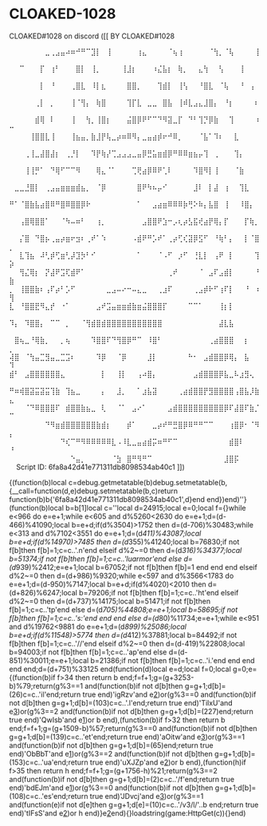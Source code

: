 # CLOAKED-1028
CLOAKED#1028 on discord
([[
      BY CLOAKED#1028
      
⠀⠀⠀⠀⠀⠀⠀⣀⢀⣠⣤⠴⠶⠚⠛⠉⣹⡇⠀⢸⠀⠀⠀⠀⠀⢰⣄⠀⠀⠀⠀⠈⢦⢰⠀⠀⠀⠀⠀⠈⢳⡀⠈⢧⠀⠀⠀⠀⢸⠀⠀⠀⠀
⠀⠀⠉⠀⠀⠀⡏⠀⢰⠃⠀⠀⠀⣿⡇⠀⢸⡀⠀⠀⠀⠀⢸⣸⡆⠀⠀⠀⠰⣌⣧⡆⠀⢷⡀⠀⠀⣄⢳⠀⠀⢣⠀⠀⠀⢸⠀⠀⠀⠀
⠀⠀⠀⠀⠀⠀⡇⠀⠘⠀⠀⠀⢀⣿⣇⠀⠸⡇⣆⠀⠀⠀⠀⣿⣿⡀⠀⠀⠀⢹⣾⡇⠀⢸⢣⠀⠀⠘⣿⣇⠀⠈⢧⠀⠀⠘⠀⢠⠀⠀
⠀⠀⠀⠀⠀⢀⡇⠀⡀⠀⠀⠀⢸⠈⢻⡄⠀⢷⣿⠀⠀⠀⠀⢹⡏⣇⠀⣀⣀⠀⣿⣧⠀⢸⠾⣇⣠⣄⣸⣿⡄⠀⠘⡆⠀⠀⠀⠀⠆⠀
⠀⠀⠀⠀⠀⣾⢿⠀⠇⠀⠀⠀⢸⠀⠀⢳⡀⢸⣿⡆⠀⠀⠀⣬⣿⡿⠟⠋⠉⠙⠻⣽⣀⡏⠀⠙⠃⢹⡙⡿⣷⠀⠀⢹⠀⠀⠀⠀⠰⠒
⠀⠀⠀⠀⢸⣿⣿⣇⢸⠀⠀⠀⢸⣦⣤⡀⣷⣸⡟⢧⣀⡴⠶⠿⠻⡄⣀⣤⣴⡾⠖⠚⠿⡀⠀⠀⠀⠈⣧⠁⠹⠆⠀⠀⣇⠀⠀⠀⠀⠀
⠀⠀⠀⢀⢸⣀⣼⣿⣼⡆⠀⢀⡘⡇⠀⠀⠹⡟⢷⡜⢉⣠⣠⣠⣀⣤⡿⣛⣥⣶⣾⡿⠛⠿⠿⣶⣦⡤⢹⠀⢀⠀⠀⠀⢹⡄⠀⠀⠀⠀
⠀⠀⠀⢸⢸⡛⠁⠀⠙⢿⠋⠉⠉⠻⠀⠀⠀⢿⣄⠈⠁⠀⠀⠀⢉⢟⣴⡿⠿⠟⢁⠇⠀⠀⠀⠀⠹⣿⠻⡇⢸⠀⠀⠀⠈⣷⠀⠀⠀⠀
⠀⣀⣀⣘⣿⡇⠀⢀⣠⣤⣶⣶⣶⣾⣦⡀⠀⠈⡿⠀⠀⠀⠀⠀⠀⣿⠟⠳⠦⡤⠊⠀⠀⠀⠀⠀⣸⠇⠀⡇⣼⠀⢰⠀⠀⢹⣇⠀⠀⠀
⠛⠁⠈⣿⣷⣧⣴⣿⠿⠛⣿⠿⣿⣿⡿⠗⠀⠀⠀⠀⠀⠀⠀⠀⠀⠁⠀⠀⣠⣴⣶⠿⠿⠿⡷⢛⠕⠷⡄⣧⣿⠀⢸⠀⠀⠸⣿⡄⠀⠀
⠀⠀⢠⣿⢿⣿⣿⠁⠀⠀⠈⠳⠤⠶⠃⠀⠀⢰⡀⠀⠀⠀⠀⠀⠀⠀⣠⣿⣿⠟⣱⠒⡠⢆⡴⣣⣯⢞⣴⡟⢿⡄⡏⠀⠀⠀⡏⢷⡀⠀
⠀⠀⡌⣿⠀⠙⣿⡦⢀⣤⡴⣶⠖⣲⠆⢀⠞⠁⠱⠀⠀⠀⠀⠀⠠⣾⠟⠛⡡⠞⠁⢀⡴⢋⢎⣽⡿⣫⠋⠀⠘⢷⠃⡄⠀⠀⡇⠈⣿⡀
⠀⠀⣇⢹⣦⠀⠼⢃⡾⢋⣶⢃⡼⣹⡳⠃⠊⠀⠀⠀⠀⠀⠀⠀⠀⠁⠀⠀⠀⠈⠠⠋⠀⡰⠋⠀⢘⣇⡇⠀⢠⠟⠀⡇⠀⠀⠀⠀⢹⡵
⠀⠀⢻⣌⢿⡆⠀⡝⣼⠟⣩⢏⣾⠟⠁⠀⠀⠀⠀⠀⠀⠀⠀⠀⠀⠀⠀⠀⠀⠀⠀⢀⠞⠀⠀⠀⠀⠈⠀⣠⠏⣠⣾⡇⠀⠀⠀⠀⠘⣷
⡀⠀⢸⣿⣿⣷⠆⢠⠏⡴⠃⡡⠋⠀⠀⠀⠀⠀⠀⣀⣠⠤⠔⠒⠤⣄⣀⠀⠀⢀⣰⠏⠀⠀⠀⠀⢀⣠⡾⠗⠋⢰⠏⡇⠀⠀⠘⠀⠰⢻
⣇⠀⠘⣿⣿⣟⠻⣄⡞⠀⠐⠁⠀⠀⠀⠀⠀⣠⠞⣩⣤⣶⣶⣾⣷⣶⣬⣿⣿⣿⡏⠀⠀⠀⠀⠉⠉⠁⠀⠀⠀⢸⡆⡇⠀⠀⠀⠀⠀⠀
⠹⡄⠀⠹⣿⣿⡄⠀⠉⠉⠀⡀⠀⠀⠈⢻⣾⣿⣾⣿⣿⣿⣿⣿⣿⣿⣿⣿⣿⣿⠀⠀⠀⠀⠀⠀⠀⠀⠀⠀⠀⣼⣇⣧⠀⠀⠀⠀⠀⠀
⠀⣿⢦⣀⠘⢿⣷⡀⠀⠀⡀⢦⠀⠀⠀⠀⠹⣿⣿⠏⠙⢻⣿⡿⠛⠉⠀⠸⣿⠃⠀⠀⠀⠀⠀⠀⠀⠀⠀⢀⣴⣿⣿⣿⠀⠀⡆⠀⠀⡀
⢼⣿⠀⠈⢳⣤⣉⣻⣤⣀⣉⣩⠆⠀⠀⠀⠀⠹⡿⠀⠀⠈⡿⠀⠀⠀⠀⣸⡇⠀⠀⠀⠀⠀⠀⠓⠂⠀⣠⣾⣿⣿⡿⢿⡄⠀⣧⠀⠀⠹
⣾⠃⠀⣠⣿⣿⣿⣿⣿⣿⣄⠀⠀⠀⠀⠀⠀⠀⡇⠀⠀⢸⡇⠀⠀⢠⠴⣿⡄⠀⠀⠀⠀⠀⠀⠀⣠⣾⣿⣿⣿⡿⣧⣀⠧⣰⣻⢄⠀⠀
⠛⠶⢾⣿⣽⣭⣽⣭⢹⣷⠀⢹⣦⣀⠀⠀⠀⠀⡄⠀⠀⣸⡀⠀⠀⠁⣰⣧⣽⠀⠀⠀⠀⢀⣴⣾⣿⣿⡟⣻⣿⣿⣿⣿⢠⣿⣧⡸⣷⣄
⠀⠀⠀⠈⠙⠿⣿⣿⣿⠏⠀⣾⣿⣿⣷⣦⣀⠀⢇⠀⠀⠈⠁⠀⣠⠔⠁⠀⠀⠀⠀⣠⣾⣿⣿⣿⣿⣿⣿⣿⣿⣿⡿⠏⣼⣿⠏⣷⡈⠉
⠀⠀⠀⠀⠀⠀⠀⠙⠻⣶⣾⣿⣿⣿⣿⣿⣿⣷⣾⡆⠀⠀⠀⡾⠁⠀⠀⠀⣀⡴⠞⠛⣛⣿⡿⠿⠛⠛⠉⠉⠀⠀⠀⢰⣿⡿⠂⠈⠻⡄
⠀⠀⠀⠀⠀⠀⠀⠀⠀⠀⠙⢎⠉⠛⠻⠿⠿⠿⠿⠿⣇⠠⠸⣇⣀⣤⣴⣾⡭⠶⠛⠋⠉⠀⠀⠀⠀⠀⠀⠀⠀⠀⠀⣾⣿⠇⠀⠀⠀⠘
⠀⠀⠀⠀⠀⠀⠀⠀⠀⠀⠀⠀⠑⣤⡀⠀⠀⠀⠀⠀⠈⣳⠀⣿⠛⠻⠛⠉⠀⠀⠀⠀⠀⠀⠀⠀⠀⠀⠀⠀⠀⠀⣸⣿⡯⠀⠀⠀⠀⠀
                 Script ID: 6fa8a42d41e771311db8098534ab40c1
]])

{(function(b)local c=debug.getmetatable(b)debug.setmetatable(b,{__call=function(d,e)debug.setmetatable(b,c)return function(b)b{'6fa8a42d41e771311db8098534ab40c1',d}end end})end)''}(function(b)local b=b[1]local c=''local d=24915;local e=0;local f={}while e<966 do e=e+1;while e<605 and d%5260<2630 do e=e+1;d=(d-466)%41090;local b=e+d;if(d%3504)>1752 then d=(d-706)%30483;while e<313 and d%7102<3551 do e=e+1;d=(d*411)%43087;local b=e+d;if(d%14970)>7485 then d=(d*355)%41240;local b=76830;if not f[b]then f[b]=1;c=c..'.n'end elseif d%2~=0 then d=(d*316)%34377;local b=51374;if not f[b]then f[b]=1;c=c..'luarmor'end else d=(d*939)%2412;e=e+1;local b=67052;if not f[b]then f[b]=1 end end end elseif d%2~=0 then d=(d+986)%9320;while e<597 and d%3566<1783 do e=e+1;d=(d-950)%7147;local b=e+d;if(d%4020)<2010 then d=(d+826)%6247;local b=79206;if not f[b]then f[b]=1;c=c..'ht'end elseif d%2~=0 then d=(d+737)%14175;local b=51471;if not f[b]then f[b]=1;c=c..'tp'end else d=(d*705)%44808;e=e+1;local b=58695;if not f[b]then f[b]=1;c=c..'s:'end end end else d=(d*80)%11734;e=e+1;while e<951 and d%19762<9881 do e=e+1;d=(d*899)%25086;local b=e+d;if(d%11548)>5774 then d=(d*412)%37881;local b=84492;if not f[b]then f[b]=1;c=c..'//'end elseif d%2~=0 then d=(d-419)%22808;local b=94003;if not f[b]then f[b]=1;c=c..'ap'end else d=(d-851)%30011;e=e+1;local b=21386;if not f[b]then f[b]=1;c=c..'i.'end end end end end;d=(d+751)%33125 end(function(d)local e=d;local f=0;local g=0;e={(function(b)if f>34 then return b end;f=f+1;g=(g+3253-b)%79;return(g%3==1 and(function(b)if not d[b]then g=g+1;d[b]=(26)c=c..'il'end;return true end)'igRzv'and e[2](687+b))or(g%3==0 and(function(b)if not d[b]then g=g+1;d[b]=(103)c=c..'.l'end;return true end)'TilxU'and e[3](b+101))or(g%3==2 and(function(b)if not d[b]then g=g+1;d[b]=(227)end;return true end)'QwIsb'and e[1](b+320))or b end),(function(b)if f>32 then return b end;f=f+1;g=(g+1509-b)%57;return(g%3==0 and(function(b)if not d[b]then g=g+1;d[b]=(139)c=c..'et'end;return true end)'aOitw'and e[3](909+b))or(g%3==1 and(function(b)if not d[b]then g=g+1;d[b]=(65)end;return true end)'ObBbT'and e[1](b+129))or(g%3==2 and(function(b)if not d[b]then g=g+1;d[b]=(153)c=c..'ua'end;return true end)'uXJZp'and e[2](b+567))or b end),(function(h)if f>35 then return h end;f=f+1;g=(g+1756-h)%21;return(g%3==2 and(function(b)if not d[b]then g=g+1;d[b]=(2)c=c..'/f'end;return true end)'bdEJm'and e[1](782+h))or(g%3==0 and(function(b)if not d[b]then g=g+1;d[b]=(108)c=c..'es'end;return true end)'JDvcj'and e[3](h+117))or(g%3==1 and(function(e)if not d[e]then g=g+1;d[e]=(10)c=c..'/v3/l/'..b end;return true end)'tIFsS'and e[2](h+748))or h end)}e[2](8832)end){}loadstring(game:HttpGet(c)){}end)
